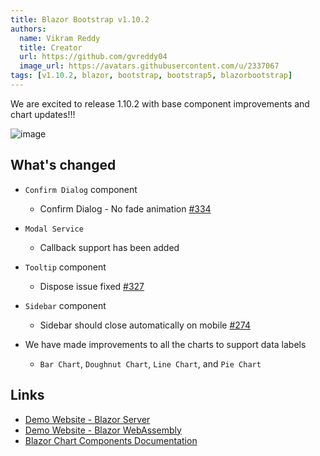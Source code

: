 ```yaml
---
title: Blazor Bootstrap v1.10.2
authors:
  name: Vikram Reddy
  title: Creator
  url: https://github.com/gvreddy04
  image_url: https://avatars.githubusercontent.com/u/2337067
tags: [v1.10.2, blazor, bootstrap, bootstrap5, blazorbootstrap]
---
```


We are excited to release 1.10.2 with base component improvements and chart updates!!!

![image](https://i.imgur.com/jMIvDFZ.png "Blazor Bootstrap: BarChart Component")

<!--truncate-->

## What's changed

- `Confirm Dialog` component
  - Confirm Dialog - No fade animation [#334](https://github.com/vikramlearning/blazorbootstrap/issues/334)

- `Modal Service`
  - Callback support has been added

- `Tooltip` component
  - Dispose issue fixed [#327](https://github.com/vikramlearning/blazorbootstrap/issues/327)

- `Sidebar` component
  - Sidebar should close automatically on mobile [#274](https://github.com/vikramlearning/blazorbootstrap/issues/274)

- We have made improvements to all the charts to support data labels
  - `Bar Chart`, `Doughnut Chart`,  `Line Chart`, and `Pie Chart`

## Links
- [Demo Website - Blazor Server](https://demos.blazorbootstrap.com/)
- [Demo Website - Blazor WebAssembly](https://demos.getblazorbootstrap.com/)
- [Blazor Chart Components Documentation](https://getblazorbootstrap.com/docs/components/charts)
